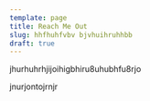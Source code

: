 ```yaml
---
template: page
title: Reach Me Out
slug: hhfhuhfvbv bjvhuihruhhbb
draft: true
---
```

jhurhuhrhjijoihigbhiru8uhubhfu8rjo

jnurjontojrnjr